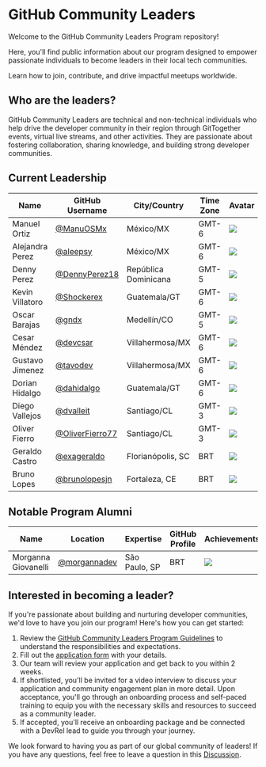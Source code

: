 # GitHub Community Leaders

Welcome to the GitHub Community Leaders Program repository!

Here, you'll find public information about our program designed to empower passionate individuals to become leaders in their local tech communities.

Learn how to join, contribute, and drive impactful meetups worldwide.

## Who are the leaders?

GitHub Community Leaders are technical and non-technical individuals who help drive the developer community in their region through GitTogether events, virtual live streams, and other activities. They are passionate about fostering collaboration, sharing knowledge, and building strong developer communities.

## Current Leadership

| Name | GitHub Username | City/Country | Time Zone | Avatar |
|---|---|---|---|---| 
| Manuel Ortiz | [@ManuOSMx](https://github.com/manuosmx) | México/MX | GMT-6 | ![](https://avatars.githubusercontent.com/manuosmx?s=64) |
| Alejandra Perez | [@aleepsy](https://github.com/aleepsy) | México/MX | GMT-6 | ![](https://avatars.githubusercontent.com/aleepsy?s=64) |
| Denny Perez | [@DennyPerez18](https://github.com/DennyPerez18) | República Dominicana | GMT-5 | ![](https://avatars.githubusercontent.com/DennyPerez18?s=64) |
| Kevin Villatoro | [@Shockerex](https://github.com/Shockerex) | Guatemala/GT | GMT-6 | ![](https://avatars.githubusercontent.com/Shockerex?s=64) |
| Oscar Barajas | [@gndx](https://github.com/gndx) | Medellín/CO | GMT-5 | ![](https://avatars.githubusercontent.com/gndx?s=64) |
| Cesar Méndez | [@devcsar](https://github.com/devcsar) | Villahermosa/MX | GMT-6 | ![](https://avatars.githubusercontent.com/devcsar?s=64) |
| Gustavo Jimenez | [@tavodev](https://github.com/tavodev) | Villahermosa/MX | GMT-6 | ![](https://avatars.githubusercontent.com/tavodev?s=64) |
| Dorian Hidalgo | [@dahidalgo](https://github.com/dahidalgo) | Guatemala/GT | GMT-6 | ![](https://avatars.githubusercontent.com/dahidalgo?s=64) |
| Diego Vallejos | [@dvalleit](https://github.com/dvalleit) | Santiago/CL | GMT-3 | ![](https://avatars.githubusercontent.com/dvalleit?s=64) |
| Oliver Fierro | [@OliverFierro77](https://github.com/oliverfierro77) | Santiago/CL | GMT-3 | ![](https://avatars.githubusercontent.com/oliverfierro77?s=64) |
| Geraldo Castro| [@exageraldo](https://github.com/exageraldo) | Florianópolis, SC | BRT | ![](https://avatars.githubusercontent.com/exageraldo?s=64) |
| Bruno Lopes | [@brunolopesjn](https://github.com/brunolopesjn) | Fortaleza, CE | BRT | ![](https://avatars.githubusercontent.com/brunolopesjn?s=64) |



## Notable Program Alumni

| Name | Location | Expertise | GitHub Profile | Achievements |
|------|----------|-----------|----------------|--------------|
| Morganna Giovanelli | [@morgannadev](https://github.com/morgannadev) | São Paulo, SP | BRT | ![](https://avatars.githubusercontent.com/morgannadev?s=64) |

## Interested in becoming a leader?

If you're passionate about building and nurturing developer communities, we'd love to have you join our program! Here's how you can get started:

1. Review the [GitHub Community Leaders Program Guidelines](https://github.com/gittogethers/community-leaders/tree/main/program) to understand the responsibilities and expectations.
2. Fill out the [application form](./application.md) with your details.
3. Our team will review your application and get back to you within 2 weeks.
4. If shortlisted, you'll be invited for a video interview to discuss your application and community engagement plan in more detail.
Upon acceptance, you'll go through an onboarding process and self-paced training to equip you with the necessary skills and resources to succeed as a community leader.
5. If accepted, you'll receive an onboarding package and be connected with a DevRel lead to guide you through your journey.

We look forward to having you as part of our global community of leaders! If you have any questions, feel free to leave a question in this [Discussion](https://github.com/gittogethers/community-leaders/discussions/categories/program-questions).
